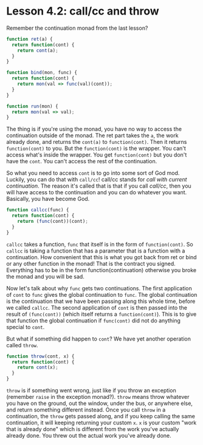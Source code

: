 # Lesson 4.2: call/cc and throw

Remember the continuation monad from the last lesson? 

```javascript
function ret(a) {
  return function(cont) {
    return cont(a);
  }
}

function bind(mon, func) {
  return function(cont) {
    return mon(val => func(val)(cont));
  }
}

function run(mon) {
  return mon(val => val);
}
```
The thing is if you're using the monad, you have no way to access the continuation outside of the monad. The ret part takes the `a`, the work already done, and returns the `cont(a)` to `function(cont)`. Then it returns `function(cont)` to you. But the `function(cont)` is the wrapper. You can't access what's inside the wrapper. You get `function(cont)` but you don't have the `cont`. You can't access the rest of the
continuation.

So what you need to access `cont` is to go into some sort of God mod. Luckily, you can do that with `call/cc`! call/cc stands for _call with current continuation_. The reason it's called that is that if you call _call/cc_, then you will have access to the continuation and you can do whatever you want. Basically, you have become God.

```javascript
function callcc(func) {
  return function(cont) {
    return (func(cont))(cont);
  }
}
```

`callcc` takes a function, `func` that itself is in the form of `function(cont)`. So `callcc` is taking a function that has a parameter that is a function with a continuation. How convenient that this is what you got back from ret or bind or any other function in the monad! That is the contract you signed. Everything has to be in the form function(continuation) otherwise you broke the monad and you will be sad.

Now let's talk about why `func` gets two continuations. The first application of `cont` to `func` gives the global continuation to `func`. The global continuation is the continuation that we have been passing along this whole time, before we called `callcc`. The second application of `cont` is then passed into the result of `(func(cont))` (which itself returns a `function(cont)`).  This is to give that function the global continuation if `func(cont)` did not do anything special to `cont`. 

But what if something did happen to `cont`? We have yet another operation called `throw`.

```javascript
function throw(cont, x) {
  return function(cont) {
    return cont(x);
  }
}
```

`throw` is if something went wrong, just like if you throw an exception (remember `raise` in the exception monad?). `throw` means throw whatever you have on the ground, out the window, under the bus, or anywhere else, and return something different instead. Once you call `throw` in a continuation, the `throw` gets passed along, and if you keep calling the same continuation, it will keeping returning your custom `x`. `x` is your custom "work that is already done" which is different from the work you've actually already done. You threw out the actual work you've already done.
